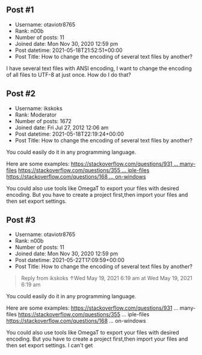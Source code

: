 ## Post #1
- Username: otaviotr8765
- Rank: n00b
- Number of posts: 11
- Joined date: Mon Nov 30, 2020 12:59 pm
- Post datetime: 2021-05-18T21:52:51+00:00
- Post Title: How to change the encoding of several text files by another?

I have several text files with ANSI encoding, I want to change the encoding of all files to UTF-8 at just once.
How do I do that?
## Post #2
- Username: ikskoks
- Rank: Moderator
- Number of posts: 1672
- Joined date: Fri Jul 27, 2012 12:06 am
- Post datetime: 2021-05-18T22:19:24+00:00
- Post Title: How to change the encoding of several text files by another?

You could easily do it in any programming language.

Here are some examples:
[https://stackoverflow.com/questions/931 ... many-files](https://stackoverflow.com/questions/9310571/how-to-change-encoding-in-many-files)
[https://stackoverflow.com/questions/355 ... iple-files](https://stackoverflow.com/questions/35526466/notepad-convert-to-utf-8-multiple-files)
[https://stackoverflow.com/questions/168 ... on-windows](https://stackoverflow.com/questions/1681568/change-files-encoding-recursively-on-windows)


You could also use tools like OmegaT to export your files with desired encoding.
But you have to create a project first,then import your files and then set export settings.
## Post #3
- Username: otaviotr8765
- Rank: n00b
- Number of posts: 11
- Joined date: Mon Nov 30, 2020 12:59 pm
- Post datetime: 2021-05-22T17:09:59+00:00
- Post Title: How to change the encoding of several text files by another?

> Reply from ikskoks ↑Wed May 19, 2021 6:19 am at Wed May 19, 2021 6:19 am
>
> 
You could easily do it in any programming language.

Here are some examples:
https://stackoverflow.com/questions/931 ... many-files
https://stackoverflow.com/questions/355 ... iple-files
https://stackoverflow.com/questions/168 ... on-windows


You could also use tools like OmegaT to export your files with desired encoding.
But you have to create a project first,then import your files and then set export settings.
I can't get
